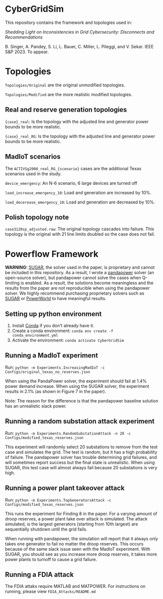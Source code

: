 # CyberGridSim

This repository contains the framework and topologies used in:

*Shedding Light on Inconsistencies in Grid Cybersecurity: Disconnects and Recommendations*

B. Singer, A. Pandey, S. Li, L. Bauer, C. Miller, L. Pileggi, and V. Sekar. IEEE S&P 2023. To appear.

# Topologies

`Topologies/Original` are the original unmodified topologies.

`Topologies/Modified` are the more realistic modified topologies.

## Real and reserve generation topologies

`{case}_real`: Is the topology with the adjusted line and generator power bounds to be more realistic.

`{case}_real_RG`: Is the topology with the adjusted line and generator power bounds to be more realistic.

## MadIoT scenarios
The `ACTIVSg2000_real_RG_{scenario}` cases are the additional Texas scenarios used in the study.

`device_emergency`: An N-6 scenario, 6 large devices are turned off

`load_increase_emergency_10`: Load and generation are increased by 10\%.

`load_decerease_emergency_10`: Load and generation are decreased by 10\%.

## Polish topology note

`case3120sp_adjusted.raw`: The original topology cascades into failure.
This topology is the original with 21 line limits doubled so the case does not fail.

# Powerflow Framework

**WARNING:**
[SUGAR](https://www.pearlstreettechnologies.com/), the solver used in the paper, is proprietary and cannot be included
in this repository. As a result, I wrote a [pandapower](https://www.pandapower.org/) solver (an open-source solver),
but pandapower cannot solve the cases when Q-limiting is enabled. As a result, the solutions become meaningless and the
results from the paper are not reproducible when using the pandapower solver. We highly recommend purchasing proprietary
solvers such as [SUGAR](https://www.pearlstreettechnologies.com/) or [PowerWorld](https://www.powerworld.com/) to have
meaningful results.

## Setting up python environment

1. Install [Conda](https://www.anaconda.com/) if you don't already have it.
2. Create a conda environment: `conda env create -f conda_environment.yml`
3. Activate the environment: `conda activate CyberGridSim`

## Running a MadIoT experiment
Run: `python -m Experiments.IncreasingMadIoT -c Configs/original_texas_no_reserves.json`

When using the PandaPower solver, the experiment should fail at 1.4% power demand increase.
When using the SUGAR solver, the experiment results in 2.1% (as shown in Figure 7 in the paper).

Note: The reason for the difference is that the pandapower baseline solution has an unrealistic slack power.

## Running a random substation attack experiment
Run: `python -m Experiments.RandomSubstationAttack -n 20 -c Configs/modified_texas_reserves.json`

This experiment will randomly select 20 substations to remove from the test case and simulates the grid.
The test is random, but it has a high probability of failure. The pandapower solver has trouble determining grid failures,
and will sometimes report success but the final state is unrealistic. When using SUGAR, this test case will almost always
fail because 20 substations is very high.

## Running a power plant takeover attack
Run: `python -m Experiments.TopGeneratorsAttack -c Configs/modified_texas_reserves.json`

This runs the experiment for Finding 8 in the paper. For a varying amount of droop reserves, a
power plant take over attack is simulated. The attack simulated, is the largest generators (starting from 10th largest)
are sequentially shutdown until the grid fails.

When running with pandapower, the simulation will report that it always only takes one generator to fail no matter the 
droop reserves. This occurs because of the same slack issue seen with the MadIoT experiment. With SUGAR,
you should see as you increase more droop reserves, it takes more power plants to turnoff to cause a grid failure.

## Running a FDIA attack
The FDIA attaks require MATLAB and MATPOWER. For instructions on running, please view `FDIA_Attacks/README.md`